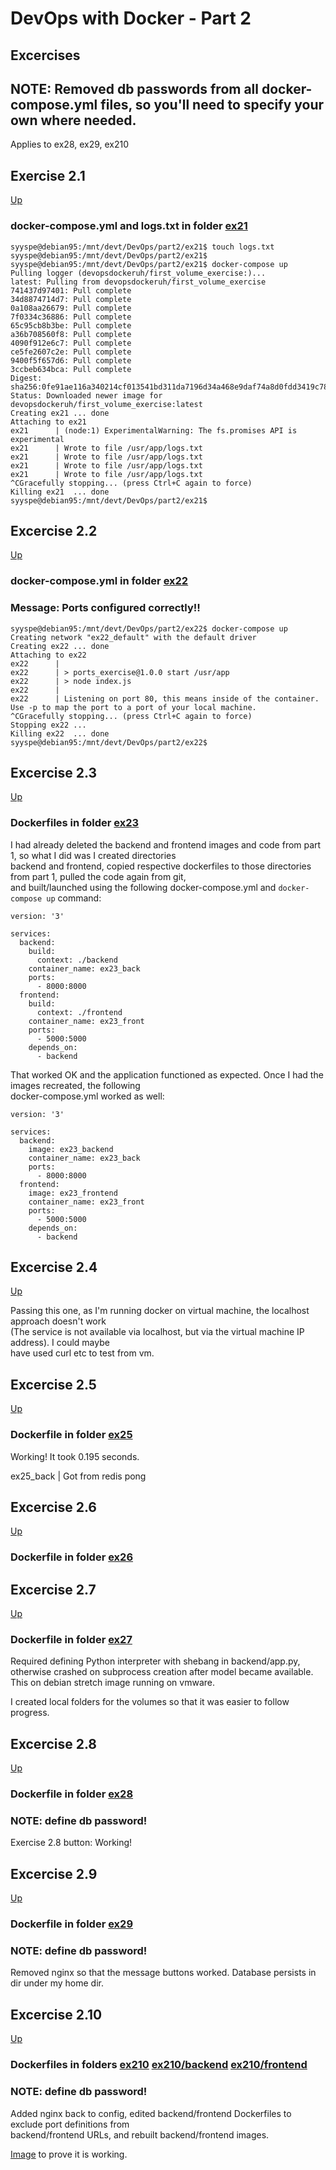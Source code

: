 # DevOps with Docker - Part 2

## Excercises

## NOTE: Removed db passwords from all docker-compose.yml files, so you'll need to specify your own where needed.
Applies to ex28, ex29, ex210

## Exercise 2.1
[Up](#excercises)

### docker-compose.yml and logs.txt in folder [ex21](#ex21)
```
syyspe@debian95:/mnt/devt/DevOps/part2/ex21$ touch logs.txt  
syyspe@debian95:/mnt/devt/DevOps/part2/ex21$  
syyspe@debian95:/mnt/devt/DevOps/part2/ex21$ docker-compose up  
Pulling logger (devopsdockeruh/first_volume_exercise:)...  
latest: Pulling from devopsdockeruh/first_volume_exercise  
741437d97401: Pull complete  
34d8874714d7: Pull complete  
0a108aa26679: Pull complete  
7f0334c36886: Pull complete  
65c95cb8b3be: Pull complete  
a36b708560f8: Pull complete  
4090f912e6c7: Pull complete  
ce5fe2607c2e: Pull complete  
9400f5f657d6: Pull complete  
3ccbeb634bca: Pull complete  
Digest: sha256:0fe91ae116a340214cf013541bd311da7196d34a468e9daf74a8d0fdd3419c78  
Status: Downloaded newer image for devopsdockeruh/first_volume_exercise:latest  
Creating ex21 ... done  
Attaching to ex21  
ex21      | (node:1) ExperimentalWarning: The fs.promises API is experimental  
ex21      | Wrote to file /usr/app/logs.txt  
ex21      | Wrote to file /usr/app/logs.txt  
ex21      | Wrote to file /usr/app/logs.txt  
ex21      | Wrote to file /usr/app/logs.txt  
^CGracefully stopping... (press Ctrl+C again to force)  
Killing ex21  ... done  
syyspe@debian95:/mnt/devt/DevOps/part2/ex21$  
```

## Excercise 2.2
[Up](#excercises)

### docker-compose.yml in folder [ex22](#ex22)
### Message: Ports configured correctly!!

```
syyspe@debian95:/mnt/devt/DevOps/part2/ex22$ docker-compose up  
Creating network "ex22_default" with the default driver  
Creating ex22 ... done  
Attaching to ex22  
ex22      |  
ex22      | > ports_exercise@1.0.0 start /usr/app  
ex22      | > node index.js  
ex22      |  
ex22      | Listening on port 80, this means inside of the container. Use -p to map the port to a port of your local machine.  
^CGracefully stopping... (press Ctrl+C again to force)  
Stopping ex22 ...  
Killing ex22  ... done  
syyspe@debian95:/mnt/devt/DevOps/part2/ex22$  
```

## Excercise 2.3
[Up](#excercises)

### Dockerfiles in folder [ex23](#ex23)

I had already deleted the backend and frontend images and code from part 1, so what I did was I created directories  
backend and frontend, copied respective dockerfiles to those directories from part 1, pulled the code again from git,  
and built/launched using the following docker-compose.yml and ```docker-compose up``` command:  

```
version: '3'

services:
  backend:
    build:
      context: ./backend
    container_name: ex23_back
    ports:
      - 8000:8000
  frontend:
    build:
      context: ./frontend
    container_name: ex23_front
    ports:
      - 5000:5000
    depends_on: 
      - backend
```

That worked OK and the application functioned as expected. Once I had the images recreated, the following  
docker-compose.yml worked as well:  

```
version: '3'

services:
  backend:
    image: ex23_backend
    container_name: ex23_back
    ports:
      - 8000:8000
  frontend:
    image: ex23_frontend
    container_name: ex23_front
    ports:
      - 5000:5000
    depends_on: 
      - backend
```

## Excercise 2.4
[Up](#excercises)

Passing this one, as I'm running docker on virtual machine, the localhost approach doesn't work  
(The service is not available via localhost, but via the virtual machine IP address). I could maybe   
have used curl etc to test from vm.

## Excercise 2.5
[Up](#excercises)

### Dockerfile in folder [ex25](#ex25)

Working! It took 0.195 seconds.  

ex25_back   | Got from redis pong

## Excercise 2.6
[Up](#excercises)

### Dockerfile in folder [ex26](#ex26)

## Excercise 2.7
[Up](#excercises)

### Dockerfile in folder [ex27](#ex27)

Required defining Python interpreter with shebang in backend/app.py,  
otherwise crashed on subprocess creation after model became available. This
on debian stretch image running on vmware.  

I created local folders for the volumes so that it was easier to follow progress.  

## Excercise 2.8
[Up](#excercises)

### Dockerfile in folder [ex28](#ex28)
### NOTE: define db password!

Exercise 2.8 button: Working! 

## Excercise 2.9
[Up](#excercises)

### Dockerfile in folder [ex29](#ex29)
### NOTE: define db password!

Removed nginx so that the message buttons worked. Database persists in dir under my home dir.  

## Excercise 2.10
[Up](#excercises)

### Dockerfiles in folders [ex210](#ex210) [ex210/backend](#ex210/backend) [ex210/frontend](#ex210/frontend)
### NOTE: define db password!

Added nginx back to config, edited backend/frontend Dockerfiles to exclude port definitions from  
backend/frontend URLs, and rebuilt backend/frontend images. 

[Image](#ex210/browser-ex210.png) to prove it is working.





